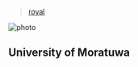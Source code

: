 > [royal](./)

![photo](/profile/education/royal/moratuwa-admission.png)

## University of Moratuwa
